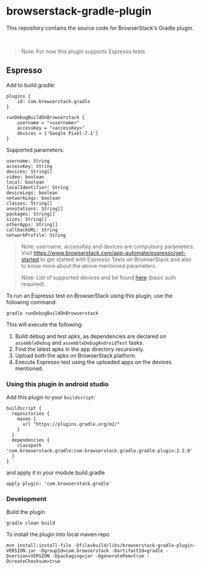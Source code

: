 # browserstack-gradle-plugin

This repository contains the source code for BrowserStack's Gradle plugin.

<br/>

>Note: For now this plugin supports Espresso tests.

## Espresso

Add to build.gradle:

    plugins {
        id: com.browserstack.gradle
    }

    runDebugBuildOnBrowserstack {
        username = "<username>"
        accessKey = "<accessKey>"
        devices = ['Google Pixel-7.1']
    }


Supported parameters:

    username: String
    accessKey: String
    devices: String[]
    video: boolean
    local: boolean
    localIdentifier: String
    deviceLogs: boolean
    networkLogs: boolean
    classes: String[]
    annotations: String[]
    packages: String[]
    sizes: String[]
    otherApps: String[]
    callbackURL: String
    networkProfile: String


> Note: username, accessKey and devices are compulsory parameters. Visit https://www.browserstack.com/app-automate/espresso/get-started to get started with Espresso Tests on BrowserStack and also to know more about the above mentioned parameters.

> Note: List of supported devices and be found [here](https://api.browserstack.com/app-automate/espresso/devices.json) (basic auth required).

To run an Espresso test on BrowserStack using this plugin, use the following command:

    gradle runDebugBuildOnBrowserstack

This will execute the following:

 1. Build debug and test apks, as dependencies are declared on `assembleDebug` and `assembleDebugAndroidTest` tasks.
 2. Find the latest apks in the app directory recursively.
 3. Upload both the apks on BrowserStack platform.
 4. Execute Espresso test using the uploaded apps on the devices mentioned.

### Using this plugin in android studio

Add this plugin to your `buildscript`:

```
buildscript {
  repositories {
    maven {
      url "https://plugins.gradle.org/m2/"
    }
  }
  dependencies {
    classpath 'com.browserstack.gradle:com.browserstack.gradle.gradle.plugin:2.2.0'
  }
}
```

and apply it in your module build.gradle 

```
apply plugin: 'com.browserstack.gradle'
```

### Development

Build the plugin

```
gradle clean build
```

To install the plugin into local maven repo

```
mvn install:install-file -Dfile=build/libs/browserstack-gradle-plugin-VERSION.jar -DgroupId=com.browserstack -DartifactId=gradle -Dversion=VERSION -Dpackaging=jar -DgeneratePom=true -DcreateChecksum=true
```

